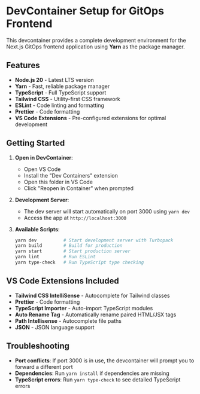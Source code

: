 # DevContainer Setup for GitOps Frontend

This devcontainer provides a complete development environment for the Next.js GitOps frontend application using **Yarn** as the package manager.

## Features

- **Node.js 20** - Latest LTS version
- **Yarn** - Fast, reliable package manager
- **TypeScript** - Full TypeScript support
- **Tailwind CSS** - Utility-first CSS framework
- **ESLint** - Code linting and formatting
- **Prettier** - Code formatting
- **VS Code Extensions** - Pre-configured extensions for optimal development

## Getting Started

1. **Open in DevContainer**: 
   - Open VS Code
   - Install the "Dev Containers" extension
   - Open this folder in VS Code
   - Click "Reopen in Container" when prompted

2. **Development Server**:
   - The dev server will start automatically on port 3000 using `yarn dev`
   - Access the app at `http://localhost:3000`

3. **Available Scripts**:
   ```bash
   yarn dev          # Start development server with Turbopack
   yarn build        # Build for production
   yarn start        # Start production server
   yarn lint         # Run ESLint
   yarn type-check   # Run TypeScript type checking
   ```

## VS Code Extensions Included

- **Tailwind CSS IntelliSense** - Autocomplete for Tailwind classes
- **Prettier** - Code formatting
- **TypeScript Importer** - Auto-import TypeScript modules
- **Auto Rename Tag** - Automatically rename paired HTML/JSX tags
- **Path Intellisense** - Autocomplete file paths
- **JSON** - JSON language support

## Troubleshooting

- **Port conflicts**: If port 3000 is in use, the devcontainer will prompt you to forward a different port
- **Dependencies**: Run `yarn install` if dependencies are missing
- **TypeScript errors**: Run `yarn type-check` to see detailed TypeScript errors